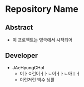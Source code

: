 # Repository Name

## Abstract

* 이 프로젝트는 영국에서 시작되어

## Developer
* JAeHyungCHoI
    * 이ㅏㅇ런이ㅓㅏㄴ이ㅓㅏㄴ아ㅣㅓ
    * 이런저런 백수 생활 